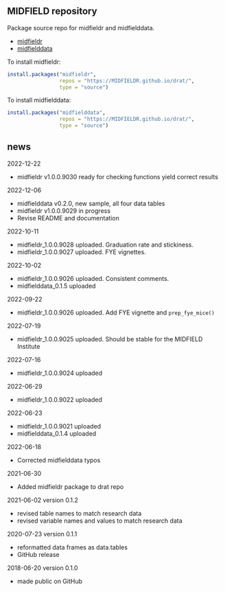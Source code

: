 
## MIDFIELD repository

Package source repo for midfieldr and midfielddata.

- [midfieldr](https://midfieldr.github.io/midfieldr/)
- [midfielddata](https://midfieldr.github.io/midfielddata/)

To install midfieldr:

``` r
install.packages("midfieldr", 
                 repos = "https://MIDFIELDR.github.io/drat/", 
                 type = "source")
```

To install midfielddata:

``` r
install.packages("midfielddata", 
                 repos = "https://MIDFIELDR.github.io/drat/", 
                 type = "source")
```

## news

2022-12-22

- midfieldr v1.0.0.9030 ready for checking functions yield correct
  results

2022-12-06

- midfielddata v0.2.0, new sample, all four data tables
- midfieldr v1.0.0.9029 in progress
- Revise README and documentation

2022-10-11

- midfieldr_1.0.0.9028 uploaded. Graduation rate and stickiness.  
- midfieldr_1.0.0.9027 uploaded. FYE vignettes.

2022-10-02

- midfieldr_1.0.0.9026 uploaded. Consistent comments.  
- midfielddata_0.1.5 uploaded

2022-09-22

- midfieldr_1.0.0.9026 uploaded. Add FYE vignette and `prep_fye_mice()`

2022-07-19

- midfieldr_1.0.0.9025 uploaded. Should be stable for the MIDFIELD
  Institute

2022-07-16

- midfieldr_1.0.0.9024 uploaded

2022-06-29

- midfieldr_1.0.0.9022 uploaded

2022-06-23

- midfieldr_1.0.0.9021 uploaded
- midfielddata_0.1.4 uploaded

2022-06-18

- Corrected midfielddata typos

2021-06-30

- Added midfieldr package to drat repo

2021-06-02 version 0.1.2

- revised table names to match research data
- revised variable names and values to match research data

2020-07-23 version 0.1.1

- reformatted data frames as data.tables
- GitHub release

2018-06-20 version 0.1.0

- made public on GitHub

<!-- ### New features -->
<!-- ### Minor improvements -->
<!-- ### Bug fixes -->
<!-- ### Deprecated -->
<!-- ### Defunct -->
